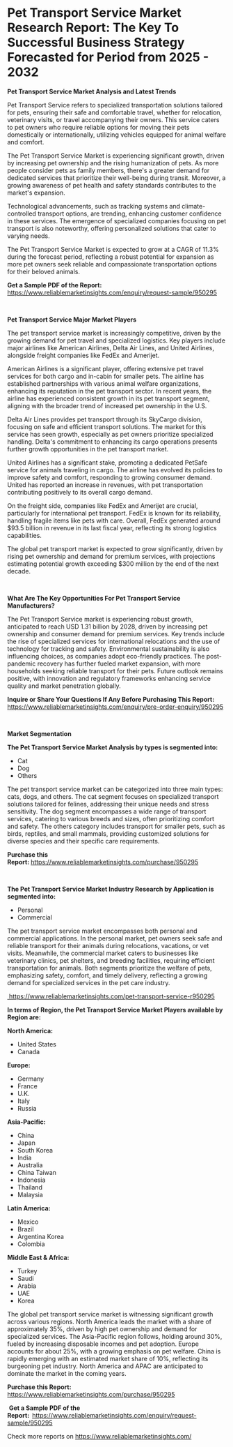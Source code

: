 <p><h1>Pet Transport Service Market Research Report: The Key To Successful Business Strategy Forecasted for Period from 2025 - 2032</h1></p><p><strong>Pet Transport Service Market Analysis and Latest Trends</strong></p>
<p><p>Pet Transport Service refers to specialized transportation solutions tailored for pets, ensuring their safe and comfortable travel, whether for relocation, veterinary visits, or travel accompanying their owners. This service caters to pet owners who require reliable options for moving their pets domestically or internationally, utilizing vehicles equipped for animal welfare and comfort.</p><p>The Pet Transport Service Market is experiencing significant growth, driven by increasing pet ownership and the rising humanization of pets. As more people consider pets as family members, there's a greater demand for dedicated services that prioritize their well-being during transit. Moreover, a growing awareness of pet health and safety standards contributes to the market's expansion.</p><p>Technological advancements, such as tracking systems and climate-controlled transport options, are trending, enhancing customer confidence in these services. The emergence of specialized companies focusing on pet transport is also noteworthy, offering personalized solutions that cater to varying needs.</p><p>The Pet Transport Service Market is expected to grow at a CAGR of 11.3% during the forecast period, reflecting a robust potential for expansion as more pet owners seek reliable and compassionate transportation options for their beloved animals.</p></p>
<p><strong>Get a Sample PDF of the Report:&nbsp;</strong> <a href="https://www.reliablemarketinsights.com/enquiry/request-sample/950295?utm_campaign=2198&utm_medium=2&utm_source=Github&utm_content=ia&utm_term=06032025&utm_id=pet-transport-service">https://www.reliablemarketinsights.com/enquiry/request-sample/950295</a></p>
<p>&nbsp;</p>
<p><strong>Pet Transport Service Major Market Players</strong></p>
<p><p>The pet transport service market is increasingly competitive, driven by the growing demand for pet travel and specialized logistics. Key players include major airlines like American Airlines, Delta Air Lines, and United Airlines, alongside freight companies like FedEx and Amerijet.</p><p>American Airlines is a significant player, offering extensive pet travel services for both cargo and in-cabin for smaller pets. The airline has established partnerships with various animal welfare organizations, enhancing its reputation in the pet transport sector. In recent years, the airline has experienced consistent growth in its pet transport segment, aligning with the broader trend of increased pet ownership in the U.S.</p><p>Delta Air Lines provides pet transport through its SkyCargo division, focusing on safe and efficient transport solutions. The market for this service has seen growth, especially as pet owners prioritize specialized handling. Delta's commitment to enhancing its cargo operations presents further growth opportunities in the pet transport market.</p><p>United Airlines has a significant stake, promoting a dedicated PetSafe service for animals traveling in cargo. The airline has evolved its policies to improve safety and comfort, responding to growing consumer demand. United has reported an increase in revenues, with pet transportation contributing positively to its overall cargo demand.</p><p>On the freight side, companies like FedEx and Amerijet are crucial, particularly for international pet transport. FedEx is known for its reliability, handling fragile items like pets with care. Overall, FedEx generated around $93.5 billion in revenue in its last fiscal year, reflecting its strong logistics capabilities.</p><p>The global pet transport market is expected to grow significantly, driven by rising pet ownership and demand for premium services, with projections estimating potential growth exceeding $300 million by the end of the next decade.</p></p>
<p>&nbsp;</p>
<p><strong>What Are The Key Opportunities For Pet Transport Service Manufacturers?</strong></p>
<p><p>The Pet Transport Service market is experiencing robust growth, anticipated to reach USD 1.31 billion by 2028, driven by increasing pet ownership and consumer demand for premium services. Key trends include the rise of specialized services for international relocations and the use of technology for tracking and safety. Environmental sustainability is also influencing choices, as companies adopt eco-friendly practices. The post-pandemic recovery has further fueled market expansion, with more households seeking reliable transport for their pets. Future outlook remains positive, with innovation and regulatory frameworks enhancing service quality and market penetration globally.</p></p>
<p><strong>Inquire or Share Your Questions If Any Before Purchasing This Report:</strong> <a href="https://www.reliablemarketinsights.com/enquiry/pre-order-enquiry/950295?utm_campaign=2198&utm_medium=2&utm_source=Github&utm_content=ia&utm_term=06032025&utm_id=pet-transport-service">https://www.reliablemarketinsights.com/enquiry/pre-order-enquiry/950295</a></p>
<p>&nbsp;</p>
<p><strong>Market Segmentation</strong></p>
<p><strong>The Pet Transport Service Market Analysis by types is segmented into:</strong></p>
<p><ul><li>Cat</li><li>Dog</li><li>Others</li></ul></p>
<p><p>The pet transport service market can be categorized into three main types: cats, dogs, and others. The cat segment focuses on specialized transport solutions tailored for felines, addressing their unique needs and stress sensitivity. The dog segment encompasses a wide range of transport services, catering to various breeds and sizes, often prioritizing comfort and safety. The others category includes transport for smaller pets, such as birds, reptiles, and small mammals, providing customized solutions for diverse species and their specific care requirements.</p></p>
<p><strong>Purchase this Report:&nbsp;</strong><a href="https://www.reliablemarketinsights.com/purchase/950295?utm_campaign=2198&utm_medium=2&utm_source=Github&utm_content=ia&utm_term=06032025&utm_id=pet-transport-service">https://www.reliablemarketinsights.com/purchase/950295</a></p>
<p>&nbsp;</p>
<p><strong>The Pet Transport Service Market Industry Research by Application is segmented into:</strong></p>
<p><ul><li>Personal</li><li>Commercial</li></ul></p>
<p><p>The pet transport service market encompasses both personal and commercial applications. In the personal market, pet owners seek safe and reliable transport for their animals during relocations, vacations, or vet visits. Meanwhile, the commercial market caters to businesses like veterinary clinics, pet shelters, and breeding facilities, requiring efficient transportation for animals. Both segments prioritize the welfare of pets, emphasizing safety, comfort, and timely delivery, reflecting a growing demand for specialized services in the pet care industry.</p></p>
<p><a href="https://www.reliablemarketinsights.com/pet-transport-service-r950295?utm_campaign=2198&utm_medium=2&utm_source=Github&utm_content=ia&utm_term=06032025&utm_id=pet-transport-service">&nbsp;https://www.reliablemarketinsights.com/pet-transport-service-r950295</a></p>
<p><strong>In terms of Region, the Pet Transport Service Market Players available by Region are:</strong></p>
<p>
    <p> <strong> North America: </strong>
        <ul>
            <li>United States</li>
            <li>Canada</li>
        </ul>
        </p> 
    <p> <strong> Europe: </strong>
        <ul>
            <li>Germany</li>
            <li>France</li>
            <li>U.K.</li>
            <li>Italy</li>
            <li>Russia</li>
        </ul>
        </p> 
    <p> <strong> Asia-Pacific: </strong>
        <ul>
            <li>China</li>
            <li>Japan</li>
            <li>South Korea</li>
            <li>India</li>
            <li>Australia</li>
            <li>China Taiwan</li>
            <li>Indonesia</li>
            <li>Thailand</li>
            <li>Malaysia</li>
        </ul>
        </p> 
    <p> <strong> Latin America: </strong>
        <ul>
            <li>Mexico</li>
            <li>Brazil</li>
            <li>Argentina Korea</li>
            <li>Colombia</li>
        </ul>
        </p> 
    <p> <strong> Middle East & Africa: </strong>
        <ul>
            <li>Turkey</li>
            <li>Saudi</li>
            <li>Arabia</li>
            <li>UAE</li>
            <li>Korea</li>
        </ul>
    </p>
    </p>
<p><p>The global pet transport service market is witnessing significant growth across various regions. North America leads the market with a share of approximately 35%, driven by high pet ownership and demand for specialized services. The Asia-Pacific region follows, holding around 30%, fueled by increasing disposable incomes and pet adoption. Europe accounts for about 25%, with a growing emphasis on pet welfare. China is rapidly emerging with an estimated market share of 10%, reflecting its burgeoning pet industry. North America and APAC are anticipated to dominate the market in the coming years.</p></p>
<p><strong>Purchase this Report: </strong><a href="https://www.reliablemarketinsights.com/purchase/950295?utm_campaign=2198&utm_medium=2&utm_source=Github&utm_content=ia&utm_term=06032025&utm_id=pet-transport-service">https://www.reliablemarketinsights.com/purchase/950295</a></p>
<p>&nbsp;<strong>Get a Sample PDF of the Report:&nbsp;&nbsp;</strong><a href="https://www.reliablemarketinsights.com/enquiry/request-sample/950295?utm_campaign=2198&utm_medium=2&utm_source=Github&utm_content=ia&utm_term=06032025&utm_id=pet-transport-service">https://www.reliablemarketinsights.com/enquiry/request-sample/950295</a></p>
<p><strong></strong></p>
<p>Check more reports on <a href="https://www.reliablemarketinsights.com/?utm_campaign=2198&utm_medium=2&utm_source=Github&utm_content=ia&utm_term=06032025&utm_id=pet-transport-service">https://www.reliablemarketinsights.com/</a></p>